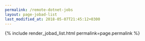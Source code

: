 ```yaml
---
permalink: /remote-dotnet-jobs
layout: page-jobad-list
last_modified_at: 2018-05-07T21:45:12+0300
---
```

{% include render_jobad_list.html permalink=page.permalink %}
